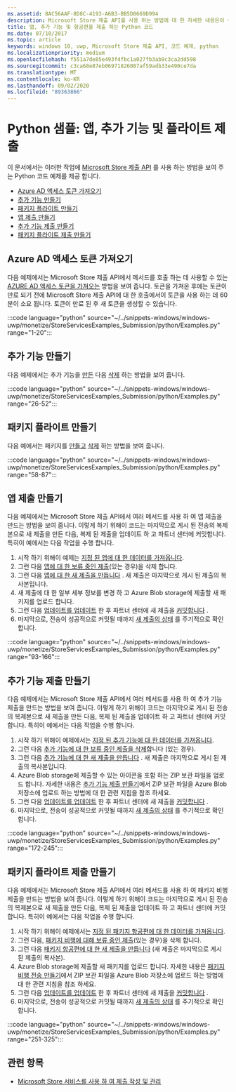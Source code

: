```yaml
---
ms.assetid: 8AC56AAF-8D8C-4193-A6B3-BB5D0669D994
description: Microsoft Store 제출 API를 사용 하는 방법에 대 한 자세한 내용은이 섹션의 Python 코드 예제를 사용 합니다.
title: 앱, 추가 기능 및 항공편을 제출 하는 Python 코드
ms.date: 07/10/2017
ms.topic: article
keywords: windows 10, uwp, Microsoft Store 제출 API, 코드 예제, python
ms.localizationpriority: medium
ms.openlocfilehash: f551a7de85e493f4fbc1a027fb3ab9c3ca2dd598
ms.sourcegitcommit: c3ca68e87eb06971826087af59adb33e490ce7da
ms.translationtype: MT
ms.contentlocale: ko-KR
ms.lasthandoff: 09/02/2020
ms.locfileid: "89363866"
---
```

# <a name="python-sample-submissions-for-apps-add-ons-and-flights"></a>Python 샘플: 앱, 추가 기능 및 플라이트 제출

이 문서에서는 이러한 작업에 [Microsoft Store 제출 API](create-and-manage-submissions-using-windows-store-services.md) 를 사용 하는 방법을 보여 주는 Python 코드 예제를 제공 합니다.

* [Azure AD 액세스 토큰 가져오기](#token)
* [추가 기능 만들기](#create-add-on)
* [패키지 플라이트 만들기](#create-package-flight)
* [앱 제출 만들기](#create-app-submission)
* [추가 기능 제출 만들기](#create-add-on-submission)
* [패키지 플라이트 제출 만들기](#create-flight-submission)

<span id="token" />

## <a name="obtain-an-azure-ad-access-token"></a>Azure AD 액세스 토큰 가져오기

다음 예제에서는 Microsoft Store 제출 API에서 메서드를 호출 하는 데 사용할 수 있는 [AZURE AD 액세스 토큰을 가져오는](create-and-manage-submissions-using-windows-store-services.md#obtain-an-azure-ad-access-token) 방법을 보여 줍니다. 토큰을 가져온 후에는 토큰이 만료 되기 전에 Microsoft Store 제출 API에 대 한 호출에서이 토큰을 사용 하는 데 60 분이 소요 됩니다. 토큰이 만료 된 후 새 토큰을 생성할 수 있습니다.

:::code language="python" source="~/../snippets-windows/windows-uwp/monetize/StoreServicesExamples_Submission/python/Examples.py" range="1-20":::

<span id="create-add-on" />

## <a name="create-an-add-on"></a>추가 기능 만들기

다음 예제에서는 추가 기능을 [만든](create-an-add-on.md) 다음 [삭제](delete-an-add-on.md) 하는 방법을 보여 줍니다.

:::code language="python" source="~/../snippets-windows/windows-uwp/monetize/StoreServicesExamples_Submission/python/Examples.py" range="26-52":::

<span id="create-package-flight" />

## <a name="create-a-package-flight"></a>패키지 플라이트 만들기

다음 예에서는 패키지를 [만들고](create-a-flight.md) [삭제](delete-a-flight.md) 하는 방법을 보여 줍니다.

:::code language="python" source="~/../snippets-windows/windows-uwp/monetize/StoreServicesExamples_Submission/python/Examples.py" range="58-87":::

<span id="create-app-submission" />

## <a name="create-an-app-submission"></a>앱 제출 만들기

다음 예제에서는 Microsoft Store 제출 API에서 여러 메서드를 사용 하 여 앱 제출을 만드는 방법을 보여 줍니다. 이렇게 하기 위해이 코드는 마지막으로 게시 된 전송의 복제본으로 새 제출을 만든 다음, 복제 된 제출을 업데이트 하 고 파트너 센터에 커밋합니다. 특히이 예에서는 다음 작업을 수행 합니다.

1. 시작 하기 위해이 예제는 [지정 된 앱에 대 한 데이터를 가져옵니다](get-an-app.md).
2. 그런 다음 [앱에 대 한 보류 중인 제출](delete-an-app-submission.md)(있는 경우)을 삭제 합니다.
3. 그런 다음 [앱에 대 한 새 제출을 만듭니다](create-an-app-submission.md) . 새 제출은 마지막으로 게시 된 제출의 복사본입니다.
4. 새 제출에 대 한 일부 세부 정보를 변경 하 고 Azure Blob storage에 제출할 새 패키지를 업로드 합니다.
5. 그런 다음 [업데이트를 업데이트](update-an-app-submission.md) 한 후 파트너 센터에 새 제출을 [커밋합니다](commit-an-app-submission.md) .
6. 마지막으로, 전송이 성공적으로 커밋될 때까지 [새 제출의 상태](get-status-for-an-app-submission.md) 를 주기적으로 확인 합니다.

:::code language="python" source="~/../snippets-windows/windows-uwp/monetize/StoreServicesExamples_Submission/python/Examples.py" range="93-166":::

<span id="create-add-on-submission" />

## <a name="create-an-add-on-submission"></a>추가 기능 제출 만들기

다음 예제에서는 Microsoft Store 제출 API에서 여러 메서드를 사용 하 여 추가 기능 제출을 만드는 방법을 보여 줍니다. 이렇게 하기 위해이 코드는 마지막으로 게시 된 전송의 복제본으로 새 제출을 만든 다음, 복제 된 제출을 업데이트 하 고 파트너 센터에 커밋합니다. 특히이 예에서는 다음 작업을 수행 합니다.

1. 시작 하기 위해이 예제에서는 [지정 된 추가 기능에 대 한 데이터를 가져옵니다](get-an-add-on.md).
2. 그런 다음 [추가 기능에 대 한 보류 중인 제출을 삭제](delete-an-add-on-submission.md)합니다 (있는 경우).
3. 그런 다음 [추가 기능에 대 한 새 제출을 만듭니다](create-an-add-on-submission.md) . 새 제출은 마지막으로 게시 된 제출의 복사본입니다.
4. Azure Blob storage에 제출할 수 있는 아이콘을 포함 하는 ZIP 보관 파일을 업로드 합니다. 자세한 내용은 [추가 기능 제출 만들기](manage-add-on-submissions.md#create-an-add-on-submission)에서 ZIP 보관 파일을 Azure Blob 저장소에 업로드 하는 방법에 대 한 관련 지침을 참조 하세요.
5. 그런 다음 [업데이트를 업데이트](update-an-add-on-submission.md) 한 후 파트너 센터에 새 제출을 [커밋합니다](commit-an-add-on-submission.md) .
6. 마지막으로, 전송이 성공적으로 커밋될 때까지 [새 제출의 상태](get-status-for-an-add-on-submission.md) 를 주기적으로 확인 합니다.

:::code language="python" source="~/../snippets-windows/windows-uwp/monetize/StoreServicesExamples_Submission/python/Examples.py" range="172-245":::

<span id="create-flight-submission" />

## <a name="create-a-package-flight-submission"></a>패키지 플라이트 제출 만들기

다음 예제에서는 Microsoft Store 제출 API에서 여러 메서드를 사용 하 여 패키지 비행 제출을 만드는 방법을 보여 줍니다. 이렇게 하기 위해이 코드는 마지막으로 게시 된 전송의 복제본으로 새 제출을 만든 다음, 복제 된 제출을 업데이트 하 고 파트너 센터에 커밋합니다. 특히이 예에서는 다음 작업을 수행 합니다.

1. 시작 하기 위해이 예제에서는 [지정 된 패키지 항공편에 대 한 데이터를 가져옵니다](get-a-flight.md).
2. 그런 다음, [패키지 비행에 대해 보류 중인 제출](delete-a-flight-submission.md)(있는 경우)을 삭제 합니다.
3. 그런 다음 [패키지 항공편에 대 한 새 제출을 만듭니다](create-a-flight-submission.md) (새 제출은 마지막으로 게시 된 제출의 복사본).
4. Azure Blob storage에 제출할 새 패키지를 업로드 합니다. 자세한 내용은 [패키지 비행 전송 만들기](manage-flight-submissions.md#create-a-package-flight-submission)에서 ZIP 보관 파일을 Azure Blob 저장소에 업로드 하는 방법에 대 한 관련 지침을 참조 하세요.
5. 그런 다음 [업데이트를 업데이트](update-a-flight-submission.md) 한 후 파트너 센터에 새 제출을 [커밋합니다](commit-a-flight-submission.md) .
6. 마지막으로, 전송이 성공적으로 커밋될 때까지 [새 제출의 상태](get-status-for-a-flight-submission.md) 를 주기적으로 확인 합니다.

:::code language="python" source="~/../snippets-windows/windows-uwp/monetize/StoreServicesExamples_Submission/python/Examples.py" range="251-325":::

## <a name="related-topics"></a>관련 항목

* [Microsoft Store 서비스를 사용 하 여 제출 작성 및 관리](create-and-manage-submissions-using-windows-store-services.md)
